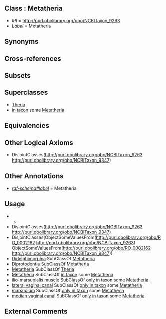 
## Class : Metatheria

 * *IRI* = http://purl.obolibrary.org/obo/NCBITaxon_9263
 * *Label* = Metatheria

## Synonyms


## Cross-references


## Subsets


## Superclasses

 * [Theria <Mammalia>](../../NCBITaxon/25/NCBITaxon_32525.md)
 * [in taxon](../../RO/62/RO_0002162.md) some [Metatheria](../../NCBITaxon/63/NCBITaxon_9263.md)

## Equivalencies


## Other Logical Axioms

 * DisjointClasses(<http://purl.obolibrary.org/obo/NCBITaxon_9263> <http://purl.obolibrary.org/obo/NCBITaxon_9347>)

## Other Annotations

 * *[rdf-schema#label](../../el/rdf-schema#label.md)* = Metatheria

## Usage

 * -
 * DisjointClasses(<http://purl.obolibrary.org/obo/NCBITaxon_9263> <http://purl.obolibrary.org/obo/NCBITaxon_9347>)
 * DisjointClasses(ObjectSomeValuesFrom(<http://purl.obolibrary.org/obo/RO_0002162> <http://purl.obolibrary.org/obo/NCBITaxon_9263>) ObjectSomeValuesFrom(<http://purl.obolibrary.org/obo/RO_0002162> <http://purl.obolibrary.org/obo/NCBITaxon_9347>))
 * [Didelphimorphia](../../NCBITaxon/05/NCBITaxon_38605.md) SubClassOf [Metatheria](../../NCBITaxon/63/NCBITaxon_9263.md)
 * [Diprotodontia](../../NCBITaxon/09/NCBITaxon_38609.md) SubClassOf [Metatheria](../../NCBITaxon/63/NCBITaxon_9263.md)
 * [Metatheria](../../NCBITaxon/63/NCBITaxon_9263.md) SubClassOf [Theria <Mammalia>](../../NCBITaxon/25/NCBITaxon_32525.md)
 * [Metatheria](../../NCBITaxon/63/NCBITaxon_9263.md) SubClassOf [in taxon](../../RO/62/RO_0002162.md) some [Metatheria](../../NCBITaxon/63/NCBITaxon_9263.md)
 * [ilio-marsupialis muscle](../../UBERON/15/UBERON_0013715.md) SubClassOf [only in taxon](../../RO/60/RO_0002160.md) some [Metatheria](../../NCBITaxon/63/NCBITaxon_9263.md)
 * [lateral vaginal canal](../../UBERON/23/UBERON_0013523.md) SubClassOf [only in taxon](../../RO/60/RO_0002160.md) some [Metatheria](../../NCBITaxon/63/NCBITaxon_9263.md)
 * [marsupium](../../UBERON/18/UBERON_0009118.md) SubClassOf [only in taxon](../../RO/60/RO_0002160.md) some [Metatheria](../../NCBITaxon/63/NCBITaxon_9263.md)
 * [median vaginal canal](../../UBERON/24/UBERON_0013524.md) SubClassOf [only in taxon](../../RO/60/RO_0002160.md) some [Metatheria](../../NCBITaxon/63/NCBITaxon_9263.md)

## External Comments


